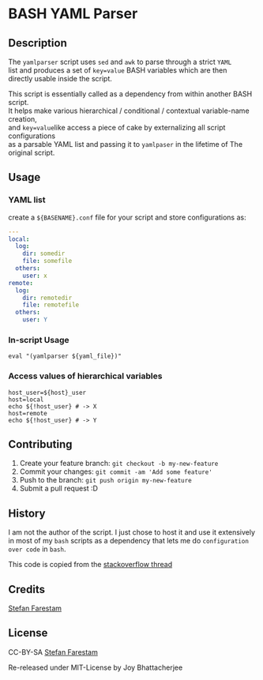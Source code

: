 # BASH YAML Parser

## Description

The `yamlparser` script uses `sed` and `awk` to parse through a strict `YAML`  
list and produces a set of `key=value` BASH variables which are then  
directly usable inside the script.

This script is essentially called as a dependency from within another BASH script.  
It helps make various hierarchical / conditional / contextual variable-name creation,  
and `key=value`like access a piece of cake by externalizing all script configurations  
as a parsable YAML list and passing it to `yamlpaser` in the lifetime of The original script.  

## Usage

### YAML list

create a `${BASENAME}.conf` file for your script and store configurations as:

```YAML
---
local:
  log:
    dir: somedir
    file: somefile
  others:
    user: x
remote:
  log:
    dir: remotedir
    file: remotefile
  others:
    user: Y
```

### In-script Usage

```shell
eval "(yamlparser ${yaml_file})"
```

### Access values of hierarchical variables

```shell
host_user=${host}_user
host=local
echo ${!host_user} # -> X
host=remote
echo ${!host_user} # -> Y
```

## Contributing

1. Create your feature branch: `git checkout -b my-new-feature`
2. Commit your changes: `git commit -am 'Add some feature'`
3. Push to the branch: `git push origin my-new-feature`
4. Submit a pull request :D

## History

I am not the author of the script. I just chose to host it and use it extensively
in most of my `bash` scripts as a dependency that lets me do `configuration over code`
in `bash`.

This code is copied from the [stackoverflow thread](http://stackoverflow.com/questions/5014632/how-can-i-parse-a-yaml-file-from-a-linux-shell-script)

## Credits

[Stefan Farestam](http://stackoverflow.com/users/1792684/stefan-farestam)

## License

CC-BY-SA
[Stefan Farestam](http://stackoverflow.com/users/1792684/stefan-farestam)

Re-released under MIT-License by Joy Bhattacherjee
